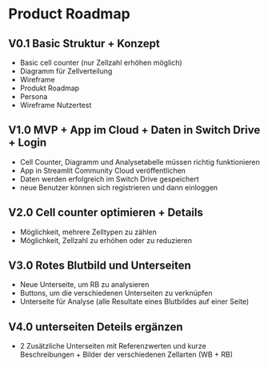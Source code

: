# Product Roadmap

## V0.1 Basic Struktur + Konzept
-	Basic cell counter (nur Zellzahl erhöhen möglich)
-	Diagramm für Zellverteilung
-	Wireframe
-	Produkt Roadmap
-	Persona
-	Wireframe Nutzertest

## V1.0 MVP + App im Cloud + Daten in Switch Drive + Login
-	Cell Counter, Diagramm und Analysetabelle müssen richtig funktionieren 
-	App in Streamlit Community Cloud veröffentlichen 
-	Daten werden erfolgreich im Switch Drive gespeichert
-	neue Benutzer können sich registrieren und dann einloggen

## V2.0 Cell counter optimieren + Details
-	Möglichkeit, mehrere Zelltypen zu zählen
-	Möglichkeit, Zellzahl zu erhöhen oder zu reduzieren 

## V3.0 Rotes Blutbild und Unterseiten
-	Neue Unterseite, um RB zu analysieren 
-	Buttons, um die verschiedenen Unterseiten zu verknüpfen 
-	Unterseite für Analyse (alle Resultate eines Blutbildes auf einer Seite)

## V4.0 unterseiten Deteils ergänzen

-	2 Zusätzliche Unterseiten mit Referenzwerten und kurze Beschreibungen + Bilder der verschiedenen Zellarten (WB + RB)
